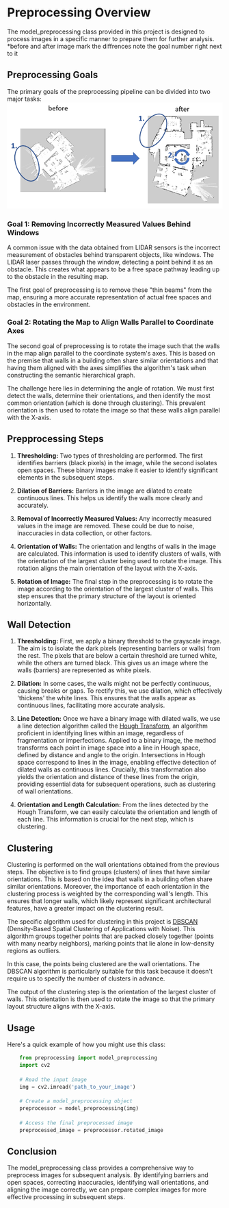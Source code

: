 # **Preprocessing Overview**
The model_preprocessing class provided in this project is designed to process images in a specific manner to prepare them for further analysis.
*before and after image mark the diffrences note the goal number right next to it
## **Preprocessing Goals**
The primary goals of the preprocessing pipeline can be divided into two major tasks:
![Model Preprocessing Goal](./assets/model_preprocessing_goal.PNG)

### **Goal 1: Removing Incorrectly Measured Values Behind Windows**
A common issue with the data obtained from LIDAR sensors is the incorrect measurement of obstacles behind transparent objects, like windows. The LIDAR laser passes through the window, detecting a point behind it as an obstacle. This creates what appears to be a free space pathway leading up to the obstacle in the resulting map.

The first goal of preprocessing is to remove these "thin beams" from the map, ensuring a more accurate representation of actual free spaces and obstacles in the environment.

### **Goal 2: Rotating the Map to Align Walls Parallel to Coordinate Axes**
The second goal of preprocessing is to rotate the image such that the walls in the map align parallel to the coordinate system's axes. This is based on the premise that walls in a building often share similar orientations and that having them aligned with the axes simplifies the algorithm's task when constructing the semantic hierarchical graph.

The challenge here lies in determining the angle of rotation. We must first detect the walls, determine their orientations, and then identify the most common orientation (which is done through clustering). This prevalent orientation is then used to rotate the image so that these walls align parallel with the X-axis.


## **Prepprocessing Steps**

1. **Thresholding:** Two types of thresholding are performed. The first identifies barriers (black pixels) in the image, while the second isolates open spaces. These binary images make it easier to identify significant elements in the subsequent steps.

2. **Dilation of Barriers:** Barriers in the image are dilated to create continuous lines. This helps us identify the walls more clearly and accurately.

3. **Removal of Incorrectly Measured Values:** Any incorrectly measured values in the image are removed. These could be due to noise, inaccuracies in data collection, or other factors.

4. **Orientation of Walls:** The orientation and lengths of walls in the image are calculated. This information is used to identify clusters of walls, with the orientation of the largest cluster being used to rotate the image. This rotation aligns the main orientation of the layout with the X-axis.

5. **Rotation of Image:** The final step in the preprocessing is to rotate the image according to the orientation of the largest cluster of walls. This step ensures that the primary structure of the layout is oriented horizontally.

## **Wall Detection**

1. **Thresholding:** First, we apply a binary threshold to the grayscale image. The aim is to isolate the dark pixels (representing barriers or walls) from the rest. The pixels that are below a certain threshold are turned white, while the others are turned black. This gives us an image where the walls (barriers) are represented as white pixels.

2. **Dilation:** In some cases, the walls might not be perfectly continuous, causing breaks or gaps. To rectify this, we use dilation, which effectively 'thickens' the white lines. This ensures that the walls appear as continuous lines, facilitating more accurate analysis.

3. **Line Detection:** Once we have a binary image with dilated walls, we use a line detection algorithm called the [Hough Transform](https://docs.opencv.org/3.4/d9/db0/tutorial_hough_lines.html), an algorithm proficient in identifying lines within an image, regardless of fragmentation or imperfections. Applied to a binary image, the method transforms each point in image space into a line in Hough space, defined by distance and angle to the origin. Intersections in Hough space correspond to lines in the image, enabling effective detection of dilated walls as continuous lines. Crucially, this transformation also yields the orientation and distance of these lines from the origin, providing essential data for subsequent operations, such as clustering of wall orientations.

4. **Orientation and Length Calculation:** From the lines detected by the Hough Transform, we can easily calculate the orientation and length of each line. This information is crucial for the next step, which is clustering.

## Clustering
Clustering is performed on the wall orientations obtained from the previous steps. The objective is to find groups (clusters) of lines that have similar orientations. This is based on the idea that walls in a building often share similar orientations. Moreover, the importance of each orientation in the clustering process is weighted by the corresponding wall's length. This ensures that longer walls, which likely represent significant architectural features, have a greater impact on the clustering result.

The specific algorithm used for clustering in this project is [DBSCAN](https://scikit-learn.org/stable/modules/generated/sklearn.cluster.DBSCAN.html) (Density-Based Spatial Clustering of Applications with Noise). This algorithm groups together points that are packed closely together (points with many nearby neighbors), marking points that lie alone in low-density regions as outliers.

In this case, the points being clustered are the wall orientations. The DBSCAN algorithm is particularly suitable for this task because it doesn't require us to specify the number of clusters in advance.

The output of the clustering step is the orientation of the largest cluster of walls. This orientation is then used to rotate the image so that the primary layout structure aligns with the X-axis.

## Usage

Here's a quick example of how you might use this class:

```python
    from preprocessing import model_preprocessing
    import cv2

    # Read the input image
    img = cv2.imread('path_to_your_image')

    # Create a model_preprocessing object
    preprocessor = model_preprocessing(img)

    # Access the final preprocessed image
    preprocessed_image = preprocessor.rotated_image
```

## Conclusion

The model_preprocessing class provides a comprehensive way to preprocess images for subsequent analysis. By identifying barriers and open spaces, correcting inaccuracies, identifying wall orientations, and aligning the image correctly, we can prepare complex images for more effective processing in subsequent steps.